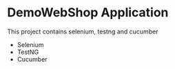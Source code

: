 # DemoWebShop Application
This project contains selenium, testng and cucumber
* Selenium
* TestNG
* Cucumber



